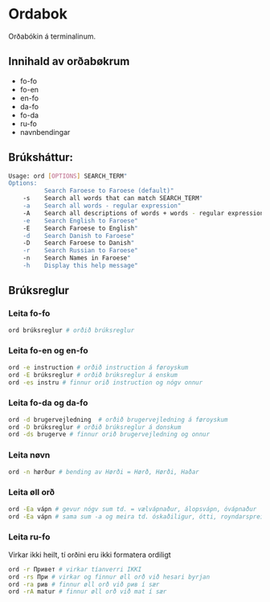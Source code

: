 # Ordabok
Orðabókin á terminalinum.
## Innihald av orðabøkrum
- fo-fo
- fo-en
- en-fo
- da-fo
- fo-da
- ru-fo
- navnbendingar

## Brúksháttur: 
```bash
Usage: ord [OPTIONS] SEARCH_TERM"
Options:
	      Search Faroese to Faroese (default)"
	-s    Search all words that can match SEARCH_TERM"
	-a    Search all words - regular expression"
	-A    Search all descriptions of words + words - regular expression"
	-e    Search English to Faroese"
	-E    Search Faroese to English"
	-d    Search Danish to Faroese"
	-D    Search Faroese to Danish"
	-r    Search Russian to Faroese"
	-n    Search Names in Faroese"
	-h    Display this help message"
```
## Brúksreglur
### Leita fo-fo
```bash
ord brúksreglur # orðið brúksreglur
```
### Leita fo-en og en-fo
```bash
ord -e instruction # orðið instruction á føroyskum
ord -E brúksreglur # orðið brúksreglur á enskum
ord -es instru # finnur orið instruction og nógv onnur
```
### Leita fo-da og da-fo
```bash
ord -d brugervejledning  # orðið brugervejledning á føroyskum
ord -D brúksreglur # orðið brúksreglur á donskum
ord -ds brugerve # finnur orið brugervejledning og onnur
```
### Leita nøvn
```bash
ord -n hørður # bending av Hørði = Hørð, Hørði, Haðar
```
### Leita øll orð
```bash
ord -Ea vápn # gevur nógv sum td. = vælvápnaður, álopsvápn, óvápnaður
ord -Ea vápn # sama sum -a og meira td. óskaðiligur, ótti, royndarspreinging, ragnarøk
```
### Leita ru-fo
Virkar ikki heilt, tí orðini eru ikki formatera ordiligt
```bash
ord -r Привет # virkar tíanverri IKKI
ord -rs При # virkar og finnur øll orð við hesari byrjan
ord -ra рив # finnur øll orð við рив í sær
ord -rA matur # finnur øll orð við mat í sær
```
